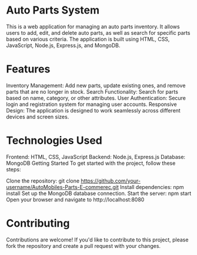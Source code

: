 # Auto Parts System
This is a web application for managing an auto parts inventory. It allows users to add, edit, and delete auto parts, as well as search for specific parts based on various criteria. The application is built using HTML, CSS, JavaScript, Node.js, Express.js, and MongoDB.

# Features
Inventory Management: Add new parts, update existing ones, and remove parts that are no longer in stock.
Search Functionality: Search for parts based on name, category, or other attributes.
User Authentication: Secure login and registration system for managing user accounts.
Responsive Design: The application is designed to work seamlessly across different devices and screen sizes.

# Technologies Used
Frontend: HTML, CSS, JavaScript
Backend: Node.js, Express.js
Database: MongoDB
Getting Started
To get started with the project, follow these steps:

Clone the repository: git clone https://github.com/your-username/AutoMobiles-Parts-E-commerec.git
Install dependencies: npm install
Set up the MongoDB database connection.
Start the server: npm start
Open your browser and navigate to http://localhost:8080

# Contributing
Contributions are welcome! If you'd like to contribute to this project, please fork the repository and create a pull request with your changes.